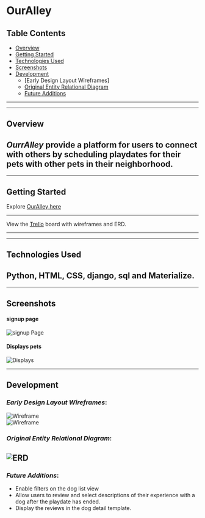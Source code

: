 # OurAlley

## Table Contents

- [Overview](#overview)
- [Getting Started](#getting-started)
- [Technologies Used](#technologies-used)
- [Screenshots](#screenshots)
- [Development](#development)
  - [Early Design Layout Wireframes]
  - [Original Entity Relational Diagram](#original-entity-relational-diagram)
  - [Future Additions](#future-additions)

---

---

## Overview

## _OurrAlley_ provide a platform for users to connect with others by scheduling playdates for their pets with other pets in their neighborhood.

---

## Getting Started

Explore
[OurAlley here](https://ouralley.herokuapp.com/)

---

View the
[Trello](https://trello.com/b/5ZuEGw06/our-alley) board with wireframes and ERD.

---

---

## Technologies Used

## Python, HTML, CSS, django, sql and Materialize.

---

## Screenshots

#### signup page

![signup Page](./static/images/shot-1.png)

#### Displays pets

![Displays](./static/images/shot-2.png)

---

## Development

### _Early Design Layout Wireframes_:

![Wireframe](./static/images/wireframe-1.png)  
![Wireframe](./static/images/wireframe-2.png)

### _Original Entity Relational Diagram_:

## ![ERD](./static/images/OurAlley-ERD.png)

### _Future Additions_:

- Enable filters on the dog list view
- Allow users to review and select descriptions of their experience with a dog after the playdate has ended.
- Display the reviews in the dog detail template.
